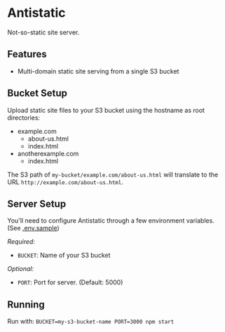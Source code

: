 # Antistatic

Not-so-static site server.

## Features

- Multi-domain static site serving from a single S3 bucket

## Bucket Setup

Upload static site files to your S3 bucket using the hostname as root directories:

- example.com
  - about-us.html
  - index.html
- anotherexample.com
  - index.html

The S3 path of `my-bucket/example.com/about-us.html` will translate to the URL `http://example.com/about-us.html`.

## Server Setup

You'll need to configure Antistatic through a few environment variables. (See [.env.sample](/.env.sample))

*Required:*
- `BUCKET`: Name of your S3 bucket

*Optional:*
- `PORT`: Port for server. (Default: 5000)

## Running

Run with: `BUCKET=my-s3-bucket-name PORT=3000 npm start`
